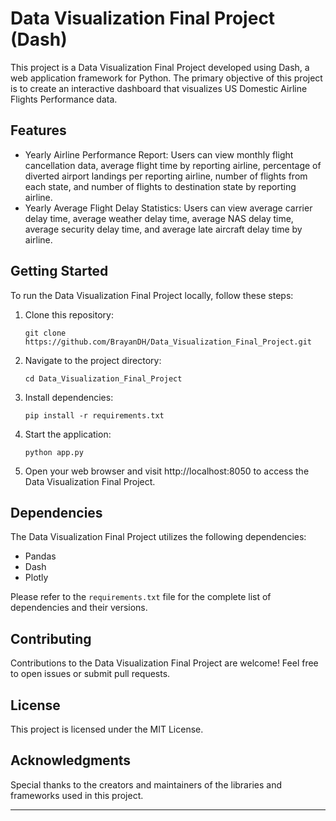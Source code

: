 # Data Visualization Final Project (Dash)

This project is a Data Visualization Final Project developed using Dash, a web application framework for Python. The primary objective of this project is to create an interactive dashboard that visualizes US Domestic Airline Flights Performance data.

## Features

- Yearly Airline Performance Report: Users can view monthly flight cancellation data, average flight time by reporting airline, percentage of diverted airport landings per reporting airline, number of flights from each state, and number of flights to destination state by reporting airline.
- Yearly Average Flight Delay Statistics: Users can view average carrier delay time, average weather delay time, average NAS delay time, average security delay time, and average late aircraft delay time by airline.

## Getting Started

To run the Data Visualization Final Project locally, follow these steps:

1. Clone this repository:

   ```
   git clone https://github.com/BrayanDH/Data_Visualization_Final_Project.git
   ```

2. Navigate to the project directory:

   ```
   cd Data_Visualization_Final_Project
   ```

3. Install dependencies:

   ```
   pip install -r requirements.txt
   ```

4. Start the application:

   ```
   python app.py
   ```

5. Open your web browser and visit http://localhost:8050 to access the Data Visualization Final Project.

## Dependencies

The Data Visualization Final Project utilizes the following dependencies:

- Pandas
- Dash
- Plotly

Please refer to the `requirements.txt` file for the complete list of dependencies and their versions.

## Contributing

Contributions to the Data Visualization Final Project are welcome! Feel free to open issues or submit pull requests.

## License

This project is licensed under the MIT License.

## Acknowledgments

Special thanks to the creators and maintainers of the libraries and frameworks used in this project.

---

